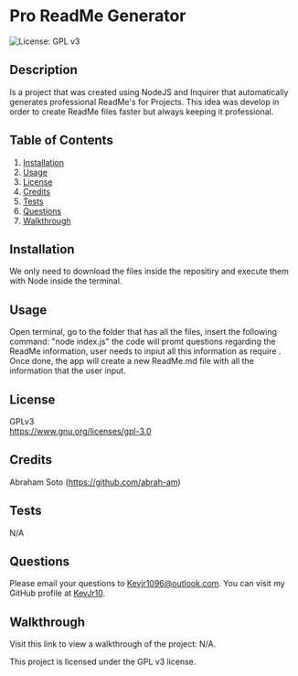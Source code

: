 # Pro ReadMe Generator
  ![License: GPL v3](https://img.shields.io/badge/License-GPLv3-blue.svg)

  
   ## Description
  Is a project that was created using NodeJS and Inquirer that automatically generates professional ReadMe's for Projects. This idea was develop in order to create ReadMe files faster but always keeping it professional.

   ## Table of Contents
   1. [Installation](#installation)
   2. [Usage](#usage)
   3. [License](#license)
   4. [Credits](#credits)
   5. [Tests](#tests)
   6. [Questions](#questions)
   7. [Walkthrough](#walkthrough)
  
   ## Installation
  We only need to download the files inside the repositiry and execute them with Node inside the terminal.

   ## Usage
  Open terminal, go to the folder that has all the files, insert the following command: "node index.js" the code will promt questions regarding the ReadMe information, user needs to inpiut all this information as require . Once done, the app will create a new ReadMe.md  file  with  all the information that the user input.

   ## License
  GPLv3    
  https://www.gnu.org/licenses/gpl-3.0
    

   ## Credits
  Abraham Soto (https://github.com/abrah-am)

   ## Tests
  N/A

   ## Questions
   Please email your questions to Kevjr1096@outlook.com.
   You can visit my GitHub profile at [KevJr10](https://github.com/KevJr10).

   ## Walkthrough
   Visit this link to view a walkthrough of the project: N/A.







  This project is licensed under the GPL v3 license.
 